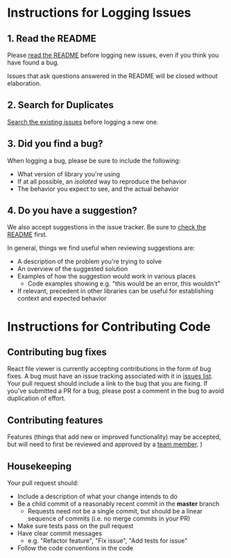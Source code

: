 # Instructions for Logging Issues

## 1. Read the README

Please [read the README](https://github.com/erikswed/Greta-100-React-Web-App/blob/master/README.md) before logging new issues, even if you think you have found a bug.

Issues that ask questions answered in the README will be closed without elaboration.

## 2. Search for Duplicates

[Search the existing issues](https://github.com/erikswed/Greta-100-React-Web-App/issues) before logging a new one.

## 3. Did you find a bug?

When logging a bug, please be sure to include the following:
 * What version of library you're using
 * If at all possible, an *isolated* way to reproduce the behavior
 * The behavior you expect to see, and the actual behavior

## 4. Do you have a suggestion?

We also accept suggestions in the issue tracker.
Be sure to [check the README](https://github.com/erikswed/Greta-100-React-Web-App/blob/master/README.md) first.

In general, things we find useful when reviewing suggestions are:
* A description of the problem you're trying to solve
* An overview of the suggested solution
* Examples of how the suggestion would work in various places
  * Code examples showing e.g. "this would be an error, this wouldn't"
* If relevant, precedent in other libraries can be useful for establishing context and expected behavior

# Instructions for Contributing Code

## Contributing bug fixes

React file viewer is currently accepting contributions in the form of bug fixes. A bug must have an issue tracking associated with it in [issues list](https://github.com/erikswed/Greta-100-React-Web-App/issues). Your pull request should include a link to the bug that you are fixing. If you've submitted a PR for a bug, please post a comment in the bug to avoid duplication of effort.

## Contributing features

Features (things that add new or improved functionality) may be accepted, but will need to first be reviewed and approved by a [team member](https://github.com/erikswed/Greta-100-React-Web-App/blob/master/AUTHORS.md). 
)

## Housekeeping

Your pull request should: 

* Include a description of what your change intends to do
* Be a child commit of a reasonably recent commit in the **master** branch 
    * Requests need not be a single commit, but should be a linear sequence of commits (i.e. no merge commits in your PR)
* Make sure tests pass on the pull request
* Have clear commit messages 
    * e.g. "Refactor feature", "Fix issue", "Add tests for issue"
* Follow the code conventions in the code

